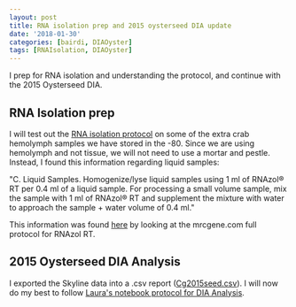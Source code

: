```yaml
---
layout: post
title: RNA isolation prep and 2015 oysterseed DIA update
date: '2018-01-30'
categories: [bairdi, DIAOyster]
tags: [RNAIsolation, DIAOyster]
---
```


I prep for RNA isolation and understanding the protocol, and continue with the 2015 Oysterseed DIA.


## RNA Isolation prep

I will test out the [RNA isolation protocol](https://github.com/RobertsLab/resources/blob/master/protocols/rna_isolation_rnazol_rt.md) on some of the extra crab hemolymph samples we have stored in the -80. Since we are using hemolymph and not tissue, we will not need to use a mortar and pestle. Instead, I found this information regarding liquid samples:


"C. Liquid Samples. Homogenize/lyse liquid samples using 1 ml of RNAzol® RT per 0.4 ml of a liquid sample. For processing a small volume sample, mix the sample with 1 ml of RNAzol® RT and supplement the mixture with water to approach the sample + water volume of 0.4 ml."

This information was found [here](https://www.mrcgene.com/wp-content/uploads/2017/04/RNAzolRTMarch2017.pdf) by looking at the mrcgene.com full protocol for RNAzol RT.

## 2015 Oysterseed DIA Analysis

I exported the Skyline data into a .csv report ([Cg2015seed.csv](http://owl.fish.washington.edu/scaphapoda/grace/2015-oysterseed-project/Cg2015seed.csv)). I will now do my best to follow [Laura's notebook protocol for DIA Analysis](https://github.com/RobertsLab/Paper-DNR-Geoduck-Proteomics/blob/master/notebooks/SRM/04-SRM%20Data%20Analysis.ipynb).  
